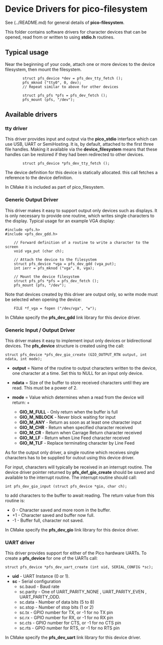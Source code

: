 # Device Drivers for __pico-filesystem__

See (../README.md) for general details of __pico-filesystem__.

This folder contains software drivers for character devices that
can be opened, read from or written to using __stdio.h__ routines.

## Typical usage

Near the beginning of your code, attach one or more devices to
the device filesystem, then mount the filesystem.

````
        struct pfs_device *dev = pfs_dev_tty_fetch ();
        pfs_mknod ("tty0", 0, dev);
        // Repeat similar to above for other devices
        
        struct pfs_pfs *pfs = pfs_dev_fetch ();
        pfs_mount (pfs, "/dev");
````

## Available drivers

### tty driver

This driver provides input and output via the __pico_stdio__
interface which can use USB, UART or SemiHosting. It is,
by default, attached to the first three file handles.
Making it available via the __device_filesystem__ means that
these handles can be restored if they had been redirected to
other devices.

````
        struct pfs_device *pfs_dev_tty_fetch ();
````

The device definition for this device is statically allocated.
this call fetches a reference to the device definition.

In CMake it is included as part of pico_filesystem.

### Generic Output Driver

This driver makes it easy to support output only devices such
as displays. It is only necessary to provide one routine, which
writes single characters to the display. Typical usage for an
example VGA display:

````
#include <pfs.h>
#include <pfs_dev_gdd.h>

    // Forward definition of a routine to write a character to the screen
    void vga_put (char ch);

    // Attach the device to the filesystem
    struct pfs_device *vga = pfs_dev_gdd (vga_put);
    int ierr = pfs_mknod ("vga", 0, vga);

    // Mount the device filesystem
    struct pfs_pfs *pfs = pfs_dev_fetch ();
    pfs_mount (pfs, "/dev");
````

Note that devices created by this driver are output only, so write mode
must be selected when opening the device:

````
    FILE *f_vga = fopen ("/dev/vga", "w");
````

In CMake specify the __pfs_dev_gdd__ link library for this device driver.

### Generic Input / Output Driver

This driver makes it easy to implement input only devices or bidirectional
devices. The __pfs_device__ structure is created using the call:

````
struct pfs_device *pfs_dev_gio_create (GIO_OUTPUT_RTN output, int ndata, int mode);
````

* __output__ = Name of the routine to output characters written to
  the device, one character at a time. Set this to NULL for an input
  only device.

* __ndata__ = Size of the buffer to store received characters until
  they are read. This must be a power of 2.

* __mode__ = Value which determines when a read from the device will return:
  +
  + __GIO_M_FULL__      - Only return when the buffer is full
  + __GIO_M_NBLOCK__    - Never block waiting for input
  + __GIO_M_ANY__       - Return as soon as at least one character input
  + __GIO_M_CHR__       - Return when specified character received
  + __GIO_M_CR__        - Return when Carrage Return character received
  + __GIO_M_LF__        - Return when Line Feed character received
  + __GIO_M_TLF__       - Replace terminating character by Line Feed

As for the output only driver, a single routine which receives single characters
has to be supplied for outout using this device driver.

For input, characters will typically be received in an interrupt routine.
The device driver pointer returned by __pfs_def_gio_create__ should be saved and
available to the interrupt routine. The interrupt routine should call:

````
int pfs_dev_gio_input (struct pfs_device *gio, char ch);
````

to add characters to the buffer to await reading. The return value
from this routine is:

* 0 -  Character saved and more room in the buffer.
* +1 - Character saved and buffer now full.
* -1 - Buffer full, character not saved.

In CMake specify the __pfs_dev_gio__ link library for this device driver.

### UART driver

This driver provides support for either of the Pico hardware UARTs.
To create a __pfs_device__ for one of the UARTs call:

````
struct pfs_device *pfs_dev_uart_create (int uid, SERIAL_CONFIG *sc);

````

* __uid__ - UART Instance (0 or 1).
* __sc__ - Serial configuration
  + sc.baud - Baud rate
  + sc.parity - One of UART_PARITY_NONE , UART_PARITY_EVEN , UART_PARITY_ODD.
  + sc.data - Number of data bits (5 to 8)
  + sc.stop - Number of stop bits (1 or 2)
  + sc.tx - GPIO number for TX, or -1 for no TX pin
  + sc.rx - GPIO number for RX, or -1 for no RX pin
  + sc.cts - GPIO number for CTS, or -1 for no CTS pin
  + sc.rts - GPIO number for RTS, or -1 for no RTS pin

In CMake specify the __pfs_dev_uart__ link library for this device driver.
